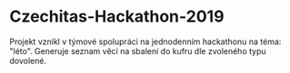 # Czechitas-Hackathon-2019
Projekt vznikl v týmové spolupráci na jednodenním hackathonu na téma: "léto". Generuje seznam věcí na sbalení do kufru dle zvoleného typu dovolené.

